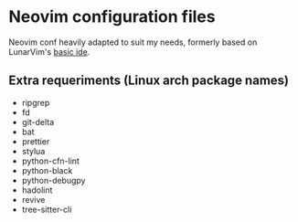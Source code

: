# Neovim configuration files

Neovim conf heavily adapted to suit my needs, formerly based on LunarVim's [basic ide](https://github.com/LunarVim/nvim-basic-ide).

## Extra requeriments (Linux arch package names)

* ripgrep
* fd
* git-delta
* bat
* prettier
* stylua
* python-cfn-lint
* python-black
* python-debugpy
* hadolint
* revive
* tree-sitter-cli
